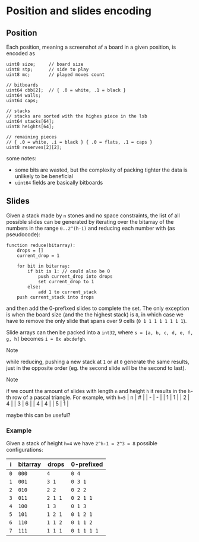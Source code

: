 # Position and slides encoding

## Position

Each position, meaning a screenshot af a board in a given position, is encoded as
```
uint8 size;     // board size
uint8 stp;      // side to play
uint8 mc;       // played moves count

// bitboards
uint64 cbb[2];  // { .0 = white, .1 = black }
uint64 walls;
uint64 caps;

// stacks
// stacks are sorted with the highes piece in the lsb
uint64 stacks[64];
uint8 heights[64];

// remaining pieces
// { .0 = white, .i = black } { .0 = flats, .1 = caps }
uint8 reserves[2][2];
```

some notes:
- some bits are wasted, but the complexity of packing tighter the data is unlikely to be beneficial
- `uint64` fields are basically bitboards

## Slides

Given a stack made by `n` stones and no space constraints, the list of all possible slides can be generated by iterating over the bitarray of the numbers in the range `0..2^(h-1)` and reducing each number with (as pseudocode):
```
function reduce(bitarray):
    drops = []
    current_drop = 1

    for bit in bitarray:
        if bit is 1: // could also be 0
            push current_drop into drops
            set current_drop to 1
        else:   
            add 1 to current_stack
    push current_stack into drops
```
and then add the 0-prefixed slides to complete the set. The only exception is when the board size (and the the highest stack) is `8`, in which case we have to remove the only slide that spans over 9 cells (`0 1 1 1 1 1 1 1 1`).

Slide arrays can then be packed into a `int32`, where `s = [a, b, c, d, e, f, g, h]` becomes `i = 0x abcdefgh`.

> [!NOTE]
> while reducing, pushing a new stack at `1` or at `0` generate the same results, just in the opposite order (eg. the second slide will be the second to last).

> [!NOTE]
> if we count the amount of slides with length `n` and height `h` it results in the `h`-th row of a pascal triangle. For example, with `h=5`
> | n | # |
> | - | - |
> | 1 | 1 |
> | 2 | 4 |
> | 3 | 6 |
> | 4 | 4 |
> | 5 | 1 |
> 
> maybe this can be useful?

### Example

Given a stack of height `h=4` we have `2^h-1 = 2^3 = 8` possible configurations:

| i   | bitarray | drops    | 0-prefixed  |
| --- | -------- | -------- | ----------- |
| `0` | `000`    | `4`      | `0 4`       |
| `1` | `001`    | `3 1`    | `0 3 1`     |
| `2` | `010`    | `2 2`    | `0 2 2`     |
| `3` | `011`    | `2 1 1`  | `0 2 1 1`   |
| `4` | `100`    | `1 3`    | `0 1 3`     |
| `5` | `101`    | `1 2 1`  | `0 1 2 1`   |
| `6` | `110`    | `1 1 2`  | `0 1 1 2`   |
| `7` | `111`    | `1 1 1 ` | `0 1 1 1 1` |

